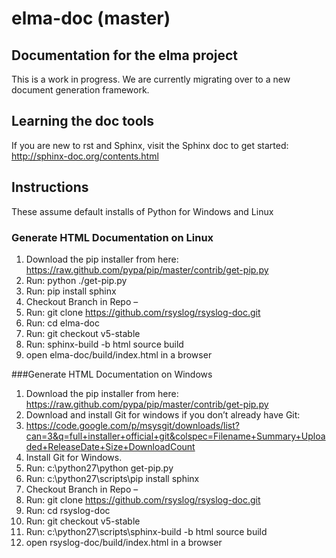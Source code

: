 elma-doc (master)
===============================

Documentation for the elma project
----------------------------------

This is a work in progress. We are currently migrating over to a new document
generation framework.

## Learning the doc tools

If you are new to rst and Sphinx, visit the Sphinx doc to get started:
http://sphinx-doc.org/contents.html

## Instructions

These assume default installs of Python for Windows and Linux

### Generate HTML Documentation on Linux

1.  Download the pip installer from here: https://raw.github.com/pypa/pip/master/contrib/get-pip.py
2.  Run: python ./get-pip.py
3.  Run: pip install sphinx
4.  Checkout Branch in Repo –
  1.  Run: git clone https://github.com/rsyslog/rsyslog-doc.git
  2.  Run: cd elma-doc
  3.  Run: git checkout v5-stable
5.  Run: sphinx-build -b html source build
6.  open elma-doc/build/index.html in a browser

###Generate HTML Documentation on Windows

1.  Download the pip installer from here: https://raw.github.com/pypa/pip/master/contrib/get-pip.py
2.  Download and install Git for windows if you don’t already have Git:
  1.  https://code.google.com/p/msysgit/downloads/list?can=3&q=full+installer+official+git&colspec=Filename+Summary+Uploaded+ReleaseDate+Size+DownloadCount
  2.  Install Git for Windows.
3.  Run: c:\python27\python get-pip.py
4.  Run: c:\python27\scripts\pip install sphinx
5.  Checkout Branch in Repo –
  1.  Run: git clone https://github.com/rsyslog/rsyslog-doc.git
  2.  Run: cd rsyslog-doc
  3.  Run: git checkout v5-stable
6.  Run: c:\python27\scripts\sphinx-build -b html source build
7. open rsyslog-doc/build/index.html in a browser

